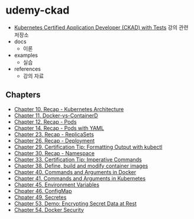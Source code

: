 # udemy-ckad

- [Kubernetes Certified Application Developer (CKAD) with Tests](https://www.udemy.com/course/certified-kubernetes-application-developer/) 강의 관련 저장소
- docs
    - 이론
- examples
    - 실습
- references
    - 강의 자료

## Chapters

- [Chapter 10. Recap - Kubernetes Architecture](./docs/chapter-010.md)
- [Chapter 11. Docker-vs-ContainerD](./docs/chapter-011.md)
- [Chapter 12. Recap - Pods](./docs/chapter-012.md)
- [Chapter 14. Recap - Pods with YAML](./docs/chapter-014.md)
- [Chapter 23. Recap - ReplicaSets](./docs/chapter-023.md)
- [Chapter 26. Recap - Deployment](./docs/chapter-026.md)
- [Chapter 29. Certification Tip: Formatting Output with kubectl](./docs/chapter-029.md)
- [Chapter 30. Recap - Namespace](./docs/chapter-030.md)
- [Chapter 33. Certification Tip: Imperative Commands](./docs/chapter-033.md)
- [Chapter 38. Define, build and modify container images](./docs/chapter-038.md)
- [Chapter 40. Commands and Arguments in Docker](./docs/chapter-040.md)
- [Chapter 41. Commands and Arguments in Kubernetes](./docs/chapter-041.md)
- [Chapter 45. Environment Variables](./docs/chapter-045.md)
- [Chpater 46. ConfigMap](./docs/chapter-046.md)
- [Chpater 49. Secretes](./docs/chapter-049.md)
- [Chapter 53. Demo: Encrypting Secret Data at Rest](./docs/chapter-053.md)
- [Chapter 54. Docker Security](./docs/chapter-054.md)